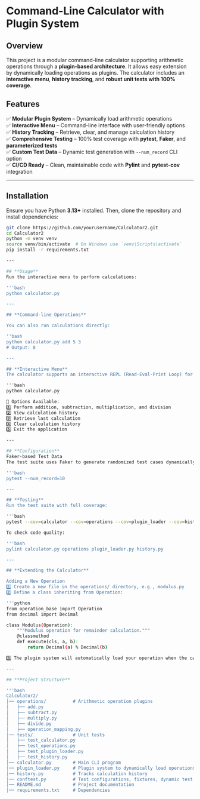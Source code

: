 # **Command-Line Calculator with Plugin System**

## **Overview**
This project is a modular command-line calculator supporting arithmetic operations through a **plugin-based architecture**. It allows easy extension by dynamically loading operations as plugins. The calculator includes an **interactive menu**, **history tracking**, and **robust unit tests with 100% coverage**.

## **Features**
✅ **Modular Plugin System** – Dynamically load arithmetic operations  
✅ **Interactive Menu** – Command-line interface with user-friendly options  
✅ **History Tracking** – Retrieve, clear, and manage calculation history  
✅ **Comprehensive Testing** – 100% test coverage with **pytest**, **Faker**, and **parameterized tests**  
✅ **Custom Test Data** – Dynamic test generation with `--num_record` CLI option  
✅ **CI/CD Ready** – Clean, maintainable code with **Pylint** and **pytest-cov** integration  

---

## **Installation**
Ensure you have Python **3.13+** installed. Then, clone the repository and install dependencies:

```bash
git clone https://github.com/yourusername/Calculator2.git
cd Calculator2
python -m venv venv
source venv/bin/activate  # On Windows use `venv\Scripts\activate`
pip install -r requirements.txt

---

## **Usage**
Run the interactive menu to perform calculations:

'''bash
python calculator.py

---

## **Command-line Operations**

You can also run calculations directly:

''bash
python calculator.py add 5 3
# Output: 8

---

## **Interactive Menu**
The calculator supports an interactive REPL (Read-Eval-Print Loop) for seamless calculations:

'''bash
python calculator.py

🔹 Options Available: 
1️⃣ Perform addition, subtraction, multiplication, and division
2️⃣ View calculation history
3️⃣ Retrieve last calculation
4️⃣ Clear calculation history
5️⃣ Exit the application

---

## **Configuration**
Faker-based Test Data
The test suite uses Faker to generate randomized test cases dynamically. You can control the number of records using:

'''bash
pytest --num_record=10

---

## **Testing**
Run the test suite with full coverage:

'''bash
pytest --cov=calculator --cov=operations --cov=plugin_loader --cov=history --cov-report=term-missing

To check code quality:

'''bash
pylint calculator.py operations plugin_loader.py history.py

---

## **Extending the Calculator**

Adding a New Operation
1️⃣ Create a new file in the operations/ directory, e.g., modulus.py
2️⃣ Define a class inheriting from Operation:

'''python
from operation_base import Operation
from decimal import Decimal

class Modulus(Operation):
    """Modulus operation for remainder calculation."""
    @classmethod
    def execute(cls, a, b):
        return Decimal(a) % Decimal(b)

3️⃣ The plugin system will automatically load your operation when the calculator runs.

---

## **Project Structure**

'''bash
Calculator2/
│── operations/          # Arithmetic operation plugins
│   ├── add.py
│   ├── subtract.py
│   ├── multiply.py
│   ├── divide.py
│   ├── operation_mapping.py
│── tests/               # Unit tests
│   ├── test_calculator.py
│   ├── test_operations.py
│   ├── test_plugin_loader.py
│   ├── test_history.py
│── calculator.py        # Main CLI program
│── plugin_loader.py     # Plugin system to dynamically load operations
│── history.py           # Tracks calculation history
│── conftest.py          # Test configurations, fixtures, dynamic test generation
│── README.md            # Project documentation
│── requirements.txt     # Dependencies
